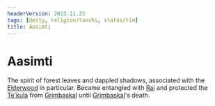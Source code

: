 ```yaml
---
headerVersion: 2023.11.25
tags: [deity, religion/tanshi, status/tim]
title: Aasimti
---
```

# Aasimti

The spirit of forest leaves and dappled shadows, associated with the [Elderwood](<../../../gazetteer/chasa-nahadi-watershed/elderwood.md>) in particular. Became entangled with [Rai](<../../../people/pcs/great-war/rai.md>) and protected the [Te'kula](<../../../groups/deno-qai-tribes/te-kula.md>) from [Grimbaskal](<../../../people/other-nonhumans/mezzar.md>) until [Grimbaskal](<../../../people/other-nonhumans/mezzar.md>)'s death. 


